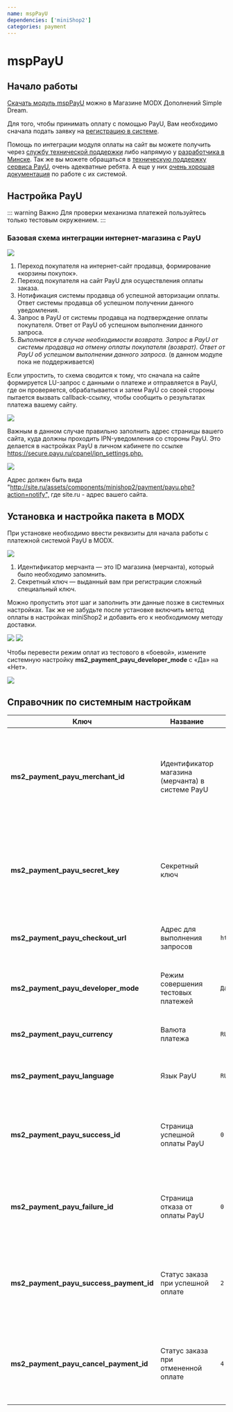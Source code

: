 ```yaml
---
name: mspPayU
dependencies: ['miniShop2']
categories: payment
---
```


# mspPayU

## Начало работы

[Скачать модуль mspPayU][1] можно в Магазине MODX Дополнений Simple Dream.

Для того, чтобы принимать оплату с помощью PayU, Вам необходимо сначала подать заявку на [регистрацию в системе][2].

Помощь по интеграции модуля оплаты на сайт вы можете получить через [службу технической поддержки][3] либо напрямую у [разработчика в Минске][4]. Так же вы можете обращаться в [техническую поддержку сервиса PayU][5], очень адекватные ребята. А еще у них [очень хорошая документация][6] по работе с их системой.

## Настройка PayU

::: warning Важно
Для проверки механизма платежей пользуйтесь только тестовым окружением.
:::

### Базовая схема интеграции интернет-магазина с PayU

[![](https://file.modx.pro/files/d/9/c/d9c179cafdf0260dfc2575457f9b212as.jpg)](https://file.modx.pro/files/d/9/c/d9c179cafdf0260dfc2575457f9b212a.png)

1. Переход покупателя на интернет-сайт продавца, формирование «корзины покупок».
2. Переход покупателя на сайт PayU для осуществления оплаты заказа.
3. Нотификация системы продавца об успешной авторизации оплаты. Ответ системы продавца об успешном получении данного уведомления.
4. Запрос в PayU от системы продавца на подтверждение оплаты покупателя. Ответ от PayU об успешном выполнении данного запроса.
5. _Выполняется в случае необходимости возврата. Запрос в PayU от системы продавца на отмену оплаты покупателя (возврат). Ответ от PayU об успешном выполнении данного запроса._ (в данном модуле пока не поддерживается)

Если упростить, то схема сводится к тому, что сначала на сайте формируется LU-запрос с данными о платеже и отправляется в PayU, где он проверяется, обрабатывается и затем PayU со своей стороны пытается вызвать callback-ссылку, чтобы сообщить о результатах платежа вашему сайту.

[![](https://file.modx.pro/files/f/c/b/fcb28633348063f0b3a385040dfea9a3s.jpg)](https://file.modx.pro/files/f/c/b/fcb28633348063f0b3a385040dfea9a3.png)

Важным в данном случае правильно заполнить адрес страницы вашего сайта, куда должны проходить IPN-уведомления со стороны PayU. Это делается в настройках PayU в личном кабинете по ссылке <https://secure.payu.ru/cpanel/ipn_settings.php.>

[![](https://file.modx.pro/files/3/c/1/3c1e611a4e694cc324d623a3bc3df77ds.jpg)](https://file.modx.pro/files/3/c/1/3c1e611a4e694cc324d623a3bc3df77d.png)

Адрес должен быть вида "<http://site.ru/assets/components/minishop2/payment/payu.php?action=notify",> где site.ru - адрес вашего сайта.

## Установка и настройка пакета в MODX

При установке необходимо ввести реквизиты для начала работы с платежной системой PayU в MODX.

[![](https://file.modx.pro/files/1/a/0/1a088a923675b6d333890e226ad8857fs.jpg)](https://file.modx.pro/files/1/a/0/1a088a923675b6d333890e226ad8857f.png)

1. Идентификатор мерчанта — это ID магазина (мерчанта), который было необходимо запомнить.
2. Секретный ключ — выданный вам при регистрации сложный специальный ключ.

Можно пропустить этот шаг и заполнить эти данные позже в системных настройках.
Так же не забудьте после установке включить метод оплаты в настройках miniShop2 и добавить его к необходимому методу доставки.

[![](https://file.modx.pro/files/5/4/2/5425dfef651c016d41c40825f7889fa6s.jpg)](https://file.modx.pro/files/5/4/2/5425dfef651c016d41c40825f7889fa6.png)
[![](https://file.modx.pro/files/1/7/d/17dfff0b5dd970258ebb129e919aa9bas.jpg)](https://file.modx.pro/files/1/7/d/17dfff0b5dd970258ebb129e919aa9ba.png)

Чтобы перевести режим оплат из тестового в «боевой», измените системную настройку **ms2_payment_payu_developer_mode** с «Да» на «Нет».

[![](https://file.modx.pro/files/4/7/e/47ec11fdda2dfcfa051e2550dc9a455bs.jpg)](https://file.modx.pro/files/4/7/e/47ec11fdda2dfcfa051e2550dc9a455b.png)

## Справочник по системным настройкам

| Ключ                                    | Название                                         | Значение по умолчанию                   | Описание                                                                                                                                            |
| --------------------------------------- | ------------------------------------------------ | --------------------------------------- | --------------------------------------------------------------------------------------------------------------------------------------------------- |
| **ms2_payment_payu_merchant_id**        | Идентификатор магазина (мерчанта) в системе PayU |                                         | Cодержит уникальный идентификатор магазина (мерчанта). Данный идентификатор создается при регистрации в системе PayU и высылается в письме.         |
| **ms2_payment_payu_secret_key**         | Секретный ключ                                   |                                         | Последовательность случайных символов, выдается при регистрации. Участвует в формировании электронной подписи и используется для проверки платежей. |
| **ms2_payment_payu_checkout_url**       | Адрес для выполнения запросов                    | `https://secure.payu.ru/order/lu.php` | Адрес, куда будет отправляться пользователь для выполнения оплаты заказа.                                                                           |
| **ms2_payment_payu_developer_mode**     | Режим совершения тестовых платежей               | `Да`                                    | При значении "Да", все запросы оплаты будут отправляться на тестовую среду обработки платежей PayU.                                                 |
| **ms2_payment_payu_currency**           | Валюта платежа                                   | `RUB`                                   | Буквенный трехзначный код валюты согласно [ISO 4217][7].                                                                                            |
| **ms2_payment_payu_language**           | Язык PayU                                        | `RU`                                    | Двухбуквенный код языка, на котором следует показывать сайт PayU при оплате.                                                                        |
| **ms2_payment_payu_success_id**         | Страница успешной оплаты PayU                    | `0`                                     | Пользователь будет отправлен на эту страницу после завершения оплаты. Рекомендуется указать id страницы с корзиной, для вывода заказа.              |
| **ms2_payment_payu_failure_id**         | Страница отказа от оплаты PayU                   | `0`                                     | Пользователь будет отправлен на эту страницу при неудачной оплате. Рекомендуется указать id страницы с корзиной, для вывода заказа                  |
| **ms2_payment_payu_success_payment_id** | Статус заказа при успешной оплате                | `2`                                     | При успешной оплате заказа ему будет установлен указанный номер статуса. Сами статусы редактируются в настройках miniShop2.                         |
| **ms2_payment_payu_cancel_payment_id**  | Статус заказа при отмененной оплате              | `4`                                     | При отмене оплаты заказа ему будет установлен указанный номер статуса. Сами статусы редактируются в настройках miniShop2.                           |

[1]: https://store.simpledream.ru/packages/ecommerce/msppayu.html
[2]: http://payu.ru/dlya-biznesa/podklyuchitsya/?utm_source=payu-bottom
[3]: https://store.simpledream.ru/cabinet/tickets/
[4]: http://klimchuk.by/about.html
[5]: http://payu.ru/o-nas/kontakty/
[6]: http://payu-api.ru/pages/viewpage.action?pageId=589827
[7]: http://www.iso.org/iso/home/standards/currency_codes.htm
